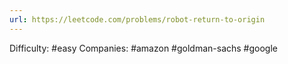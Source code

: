 ```yaml
---
url: https://leetcode.com/problems/robot-return-to-origin
---
```


Difficulty: #easy
Companies: #amazon #goldman-sachs #google